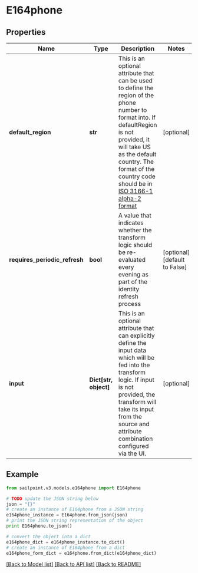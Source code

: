 # E164phone


## Properties

Name | Type | Description | Notes
------------ | ------------- | ------------- | -------------
**default_region** | **str** | This is an optional attribute that can be used to define the region of the phone number to format into.   If defaultRegion is not provided, it will take US as the default country.   The format of the country code should be in [ISO 3166-1 alpha-2 format](https://en.wikipedia.org/wiki/ISO_3166-1_alpha-2)  | [optional] 
**requires_periodic_refresh** | **bool** | A value that indicates whether the transform logic should be re-evaluated every evening as part of the identity refresh process | [optional] [default to False]
**input** | **Dict[str, object]** | This is an optional attribute that can explicitly define the input data which will be fed into the transform logic. If input is not provided, the transform will take its input from the source and attribute combination configured via the UI. | [optional] 

## Example

```python
from sailpoint.v3.models.e164phone import E164phone

# TODO update the JSON string below
json = "{}"
# create an instance of E164phone from a JSON string
e164phone_instance = E164phone.from_json(json)
# print the JSON string representation of the object
print E164phone.to_json()

# convert the object into a dict
e164phone_dict = e164phone_instance.to_dict()
# create an instance of E164phone from a dict
e164phone_form_dict = e164phone.from_dict(e164phone_dict)
```
[[Back to Model list]](../README.md#documentation-for-models) [[Back to API list]](../README.md#documentation-for-api-endpoints) [[Back to README]](../README.md)


